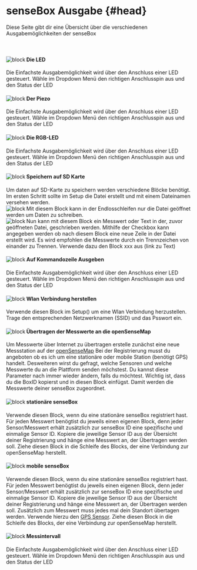 # senseBox Ausgabe {#head}

<div class="description">Diese Seite gibt dir eine Übersicht über die verschiedenen Ausgabemöglichkeiten der senseBox
</div>
<div class="line">
    <br>
    <br>
</div>



<div class="container">
    <div class="row">
        <div class="col-md">
            <img src="../../pictures/blocks/output/output-0.png" alt="block" align="left">
        </div>
        <div class="col-md">
            <h4>Die LED</h4>
            Die Einfachste Ausgabemöglichkeit wird über den Anschluss einer LED gesteuert. Wähle im Dropdown Menü den richtigen Anschlusspin
            aus und den Status der LED
        </div>
    </div>
</div>

<div class="line"></div>

<div class="container">
    <div class="row">
        <div class="col-md">
            <img src="../../pictures/blocks/output/output-1.png" alt="block" align="left">
        </div>
        <div class="col-md">
            <h4>Der Piezo</h4>
            Die Einfachste Ausgabemöglichkeit wird über den Anschluss einer LED gesteuert. Wähle im Dropdown Menü den richtigen Anschlusspin
            aus und den Status der LED
        </div>
    </div>
</div>

<div class="line"></div>

<div class="container">
    <div class="row">
        <div class="col-md">
            <img src="../../pictures/blocks/output/output-2.png" alt="block" align="left">
        </div>
        <div class="col-md">
            <h4>Die RGB-LED</h4>
            Die Einfachste Ausgabemöglichkeit wird über den Anschluss einer LED gesteuert. Wähle im Dropdown Menü den richtigen Anschlusspin
            aus und den Status der LED
        </div>
    </div>
</div>

<div class="line"></div>



<div class="container">
    <div class="row">
        <div class="col-md">
            <img src="../../pictures/blocks/output/output-3.png" alt="block" align="left">
        </div>
        <div class="col-md">
            <h4>Speichern auf SD Karte</h4>
            Um daten auf SD-Karte zu speichern werden verschiedene Blöcke benötigt. Im ersten Schritt sollte im Setup die Datei erstellt
            und mit einem Dateinamen versehen werden.
        </div>
    </div>
    <div class="row">
        <div class="col-md">
            <img src="../../pictures/blocks/output/output-4.png" alt="block" align="left">
        </div>
        <div class="col-md">
            Mit diesem Block kann in der Endlosschleifen nur die Datei geöffnet werden um Daten zu schreiben.
        </div>
    </div>
    <div class="row">
        <div class="col-md">
            <img src="../../pictures/blocks/output/output-5.png" alt="block" align="left">
        </div>
        <div class="col-md">
            Nun kann mit diesem Block ein Messwert oder Text in der, zuvor geöffneten Datei, geschrieben werden. Mithilfe der Checkbox
            kann angegeben werden ob nach diesem Block eine neue Zeile in der Datei erstellt wird. Es wird empfohlen die
            Messwerte durch ein Trennzeichen von einander zu Trennen. Verwende dazu den Block xxx aus (link zu Text)
        </div>
    </div>
</div>

<div class="line"></div>

<div class="container">
    <div class="row">
        <div class="col-md">
            <img src="../../pictures/blocks/output/output-6.png" alt="block" align="left">
        </div>
        <div class="col-md">
            <h4>Auf Kommandozeile Ausgeben</h4>
            Die Einfachste Ausgabemöglichkeit wird über den Anschluss einer LED gesteuert. Wähle im Dropdown Menü den richtigen Anschlusspin
            aus und den Status der LED
        </div>
    </div>
</div>

<div class="line"></div>

<div class="container">
    <div class="row">
        <div class="col-md">
            <img src="../../pictures/blocks/output/output-7.png" alt="block" align="left">
        </div>
        <div class="col-md">
            <h4>Wlan Verbindung herstellen</h4>
            Verwende diesen Block im Setup() um eine Wlan Verbindung herzustellen. Trage den entsprechenden Netzwerknamen (SSID) und
            das Psswort ein.
        </div>
    </div>
</div>

<div class="line"></div>

<div class="container">
    <div class="row">
        <div class="col-md">
            <img src="../../pictures/blocks/output/output-8.png" alt="block" align="left">
        </div>
        <div class="col-md">
            <h4>Übertragen der Messwerte an die openSenseMap</h4>
            Um Messwerte über Internet zu übertragen erstelle zunächst eine neue Messstation auf der
            <a href="https://opensensemap.org/register">openSenseMap</a> Bei der Registrierung musst du angeboten ob es ich um eine stationäre oder mobile Station (benötigt
            GPS) handelt. Desweiteren wirst du gefragt, welche Sensoren und welche Messwerte du an die Plattform senden möchstest.
            Du kannst diese Parameter nach immer wieder ändern, falls du möchtest. Wichtig ist, dass du die BoxID kopierst
            und in diesen Block einfügst. Damit werden die Messwerte deiner senseBox zugeordnet.
        </div>
    </div>
    <div class="row">
        <div class="col-md">
            <img src="../../pictures/blocks/output/output-9.png" alt="block" align="left">
        </div>
        <div class="col-md">
            <h4>stationäre senseBox</h4>
            Verwende diesen Block, wenn du eine stationäre senseBox registriert hast. Für jeden Messwert benögtist du jeweils einen eigenen
            Block, denn jeder Sensor/Messwert erhält zusätzlich zur senseBox ID eine spezifische und einmalige Sensor ID.
            Kopiere die jeweilige Sensor ID aus der Übersicht deiner Registrierung und hänge eine Messwert an, der Übertragen
            werden soll. Ziehe diesen Block in die Schleife des Blocks, der eine Verbindung zur openSenseMap herstellt.
        </div>
    </div>
    <div class="row">
        <div class="col-md">
            <img src="../../pictures/blocks/output/output-10.png" alt="block" align="left">
        </div>
        <div class="col-md">
            <h4>mobile senseBox</h4>
            Verwende diesen Block, wenn du eine stationäre senseBox registriert hast. Für jeden Messwert benögtist du jeweils einen eigenen
            Block, denn jeder Sensor/Messwert erhält zusätzlich zur senseBox ID eine spezifische und einmalige Sensor ID.
            Kopiere die jeweilige Sensor ID aus der Übersicht deiner Registrierung und hänge eine Messwert an, der Übertragen
            werden soll. Zusätzlich zum Messwert muss jedes mal dein Standort übertagen werden. Verwende hierzu den
            <a
                href="../../bloecke/sensebox_sensoren.html">GPS Sensor</a>. Ziehe diesen Block in die Schleife des Blocks, der eine Verbindung zur openSenseMap herstellt.
        </div>
    </div>
</div>

<div class="container">
    <div class="row">
        <div class="col-md">
            <img src="../../pictures/blocks/output/output-11.png" alt="block" align="left">
        </div>
        <div class="col-md">
            <h4>Messintervall</h4>
            Die Einfachste Ausgabemöglichkeit wird über den Anschluss einer LED gesteuert. Wähle im Dropdown Menü den richtigen Anschlusspin
            aus und den Status der LED
        </div>
    </div>
</div>

<div class="line"></div>